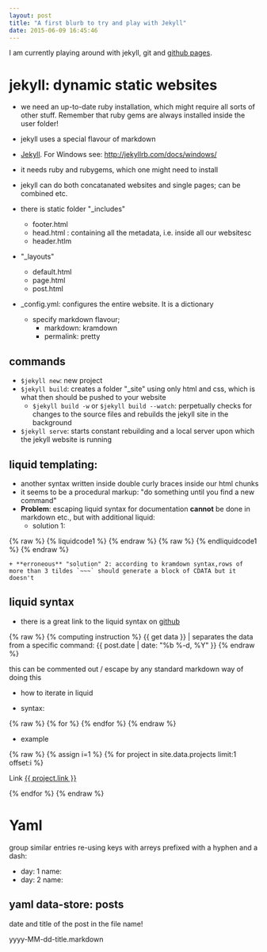 ```yaml
---
layout: post
title: "A first blurb to try and play with Jekyll"
date: 2015-06-09 16:45:46 
---
```

I am currently playing around with jekyll, git and [github pages](https://www.github.com).

# jekyll: dynamic static websites

- we need an up-to-date ruby installation, which might require all sorts of other stuff. Remember that ruby gems are always installed inside the user folder!

- jekyll uses a special flavour of markdown
- [Jekyll](http://jekyllrb.com/). For Windows see: http://jekyllrb.com/docs/windows/ 
- it needs ruby and rubygems, which one might need to install
- jekyll can do both concatanated websites and single pages; can be combined etc. 

- there is static folder "_includes"
	+ footer.html
	+ head.html : containing all the metadata, i.e. <head></head> inside all our websitesc
	+ header.htlm
- "_layouts"
	+ default.html
	+ page.html
	+ post.html

- _config.yml: configures the entire website. It is a dictionary
	+ specify markdown flavour;
		* markdown: kramdown
		* permalink: pretty

## commands

- `$jekyll new`: new project
- `$jekyll build`: creates a folder "_site" using only html and css, which is what then should be pushed to your website
    + `$jekyll build -w` or `$jekyll build --watch`: perpetually checks for changes to the source files and rebuilds the jekyll site in the background
- `$jekyll serve`: starts constant rebuilding and a local server upon which the jekyll website is running


## liquid templating:

- another syntax written inside double curly braces inside our html chunks
- it seems to be a procedural markup: "do something until you find a new command"
-  **Problem**: escaping liquid syntax for documentation **cannot** be done in markdown etc., but with additional liquid:
    + solution 1:  

{% raw %} {% liquidcode1 %} {% endraw %}
{% raw %} {% endliquidcode1 %} {% endraw %}


    + **erroneous** "solution" 2: according to kramdown syntax,rows of more than 3 tildes `~~~` should generate a block of CDATA but it doesn't


## liquid syntax

- there is a great link to the liquid syntax on [github](https://github.com/Shopify/liquid/wiki/Liquid-for-Designers)

{% raw %}
     {% computing instruction %}
     {{ get data }}
     |  separates the data from a specific command: {{ post.date | date: "%b %-d, %Y" }}
{% endraw %}

this can be commented out / escape by any standard markdown way of doing this

- how to iterate in liquid

- syntax: 

{% raw %}
    {% for %}
    {% endfor %}
{% endraw %}

- example 

{% raw %}
    {% assign i=1 %}
    {% for project in site.data.projects limit:1 offset:i %}
    <p>Link <a href="{{ project.link }}">{{ project.link }}</a></p>
    {% endfor %}
{% endraw %}

# Yaml

group similar entries re-using keys with arreys prefixed with a hyphen and a dash:

- day: 1
  name: 
- day: 2
  name:

## yaml data-store: posts

date and title of the post in the file name!

yyyy-MM-dd-title.markdown
